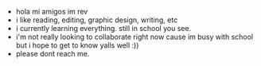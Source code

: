 - hola mi amigos im rev
- i like reading, editing, graphic design, writing, etc
- i currently learning everything. still in school you see.
- i'm not really looking to collaborate right now cause im busy with school but i hope to get to know yalls well :))
- please dont reach me.

<!---
royallyrev/royallyrev is a ✨ special  gal
--->
